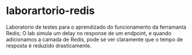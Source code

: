 # laborartorio-redis

Laboratorio de testes para o aprendizado do funcionamento da ferramanta Redis;
O lab simula um delay no response de um endpoint, e quando adicionamos a camada de Redis, pode se ver claramente que o tempo de resposta é reduzido drasticamente.

